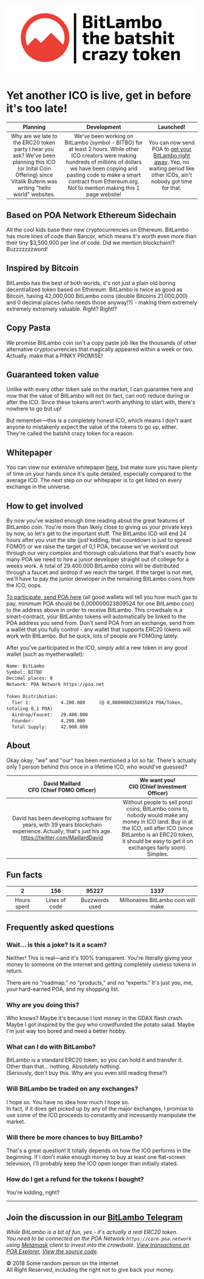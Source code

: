 ![GitHub Logo](BitLambo.png)

# Yet another ICO is live, get in before it's too late! 

| Planning        | Development            | Launched!           |
| :-------------: |:-------------:|:-------------:|
| Why are we late to the ERC20 token party I hear you ask? We've been planning this ICO (or Inital Coin Offering) since Vitalik Buterin was writing "hello world" websites.      | We've been working on BitLambo (symbol - BITBO) for at least 2 hours. While other ICO creators were making hundreds of millions of dollars we have been copying and pasting code to make a smart contract from Ethereum.org. Not to mention making this 1 page website! | You can now send POA to [get your BitLambo right away](https://wizard.oracles.org/invest?addr=0x34f7690f15B4a3c466A86BAFcBD55250E15E9605&networkID=99). Yep, no waiting period like other ICOs, ain't nobody got time for that. |

## Based on POA Network Ethereum Sidechain

All the cool kids base their new cryptocurrencies on Ethereum. BitLambo has more lines of code than Bancor, which means it's worth even more than their tiny $3,500,000 per line of code. Did we mention blockchain!? Buzzzzzzzword!

## Inspired by Bitcoin

BitLambo has the best of both worlds, it's not just a plain old boring decentralized token based on Ethereum. BitLambo is twice as good as Bitcoin, having 42,000,000 BitLambo coins (double Bitcoins 21,000,000) and 0 decimal places (who needs those anyway!?) - making them extremely extremely extremely valuable. Right? Right!?

## Copy Pasta

We promise BitLambo coin isn't a copy paste job like the thousands of other alternative cryptocurrencies that magically appeared within a week or two. Actually, make that a PINKY PROMISE!

## Guaranteed token value

Unlike with every other token sale on the market, I can guarantee here and now that the value of BitLambo will not (in fact, can not) reduce during or after the ICO. Since these tokens aren't worth anything to start with, there's nowhere to go but up!

But remember—this is a completely honest ICO, which means I don't want anyone to mistakenly expect the value of the tokens to go up, either. They're called the batshit crazy token for a reason.

## Whitepaper

You can view our extensive whitepaper [here](#), but make sure you have plenty of time on your hands since it's quite detailed, especially compared to the average ICO. The next step on our whitepaper is to get listed on every exchange in the universe.

## How to get involved

By now you've wasted enough time reading about the great features of BitLambo coin. You're more than likely close to giving us your private keys by now, so let's get to the important stuff.
The BitLambo ICO will end 24 hours after you visit the site (just kidding, that countdown is just to spread FOMO!) or we raise the target of 0,1 POA, because we've worked out through our very complex and thorough calculations that that's exactly how many POA we need to hire a junior developer straight out of college for a weeks work. A total of 29.400.000 BitLambo coins will be distributed through a faucet and airdrop if we reach the target. If the target is not met, we'll have to pay the junior developer in the remaining BitLambo coins from the ICO, oops.

[To participate, send POA here](https://wizard.oracles.org/invest?addr=0x34f7690f15B4a3c466A86BAFcBD55250E15E9605&networkID=99) (all good wallets will tell you how much gas to pay, minimum POA should be 0,000000023809524 for one BitLambo coin) to the address above in order to receive BitLambo. This crowdsale is a smart-contract, your BitLambo tokens will automatically be linked to the POA address you send from. Don't send POA from an exchange, send from a wallet that you fully control - any wallet that supports ERC20 tokens will work with BitLambo. But be quick, lots of people are FOMOing lately.

After you've participated in the ICO, simply add a new token in any good wallet (such as myetherwallet):

```
Name: BitLambo
Symbol: BITBO
Decimal places: 0
Network: POA Network https://poa.net

Token Distribution:
  Tier 1:           4.200.000     (@ 0,000000023809524 POA/Token, totaling 0,1 POA)
  Airdrop/Faucet:   29.400.000
  Founder:          4.200.000
  Total Supply:     42.000.000
```

## About

Okay okay, "we" and "our" has been mentioned a lot so far. There's actually only 1 person behind this once in a lifetime ICO, who would've guessed?

| David Maillard <br>CFO (Chief FOMO Officer)         | We want you! <br>CIO (Chief Investment Officer)            |
| :-------------: |:-------------:|
| David has been developing software for years, with 39 years blockchain experience. Actually, that's just his age. https://twitter.com/MaillardDavid | Without people to sell ponzi coins, BitLambo coins to, nobody would make any money in ICO land. Buy in at the ICO, sell after ICO (since BitLambo is an ERC20 token, it should be easy to get it on exchanges fairly soon). Simples. |

## Fun facts

| 2         | 156            | 95227         | 1337      |
| :-------------: |:-------------:|:-------------:|:-------------:|
|Hours spent|Lines of code|Buzzwords used|Millionaires BitLambo coin will make|


## Frequently asked questions

### Wait… is this a joke? Is it a scam?

Neither! This is real—and it's 100% transparent. You're literally giving your money to someone on the internet and getting completely useless tokens in return.

There are no “roadmap,” no “products,” and no “experts.” It's just you, me, your hard-earned POA, and my shopping list.

### Why are you doing this?

Who knows? Maybe it's because I lost money in the GDAX flash crash. Maybe I got inspired by the guy who crowdfunded the potato salad. Maybe I'm just way too bored and need a better hobby.

### What can I do with BitLambo?

BitLambo is a standard ERC20 token, so you can hold it and transfer it.<br>
Other than that… nothing. Absolutely nothing.<br>
(Seriously, don't buy this. Why are you even still reading these?)

### Will BitLambo be traded on any exchanges?

I hope so. You have no idea how much I hope so.<br>
In fact, if it does get picked up by any of the major exchanges, I promise to use some of the ICO proceeds to constantly and incessantly manipulate the market.

### Will there be more chances to buy BitLambo?

That's a great question! It totally depends on how the ICO performs in the beginning. If I don't make enough money to buy at least one flat-screen television, I'll probably keep the ICO open longer than initially stated.

### How do I get a refund for the tokens I bought?

You're kidding, right?

---

## Join the discussion in our [BitLambo Telegram](https://t.me/joinchat/DqnU2RIxEDlVlxLdLFrn7g)

_While BitLambo is a bit of fun, yes - it's actually a real ERC20 token. <br>You need to be connected on the POA Network `https://core.poa.network` using [Metamask](https://metamask.io/) client to invest into the crowdsale. [View transactions on POA Explorer](https://poaexplorer.com/address/0x34f7690f15B4a3c466A86BAFcBD55250E15E9605), [View the source code](#)._

<!--[Telegram](https://www.google.com) / [WhatsApp](https://www.google.com) / [Bitcointalk](https://www.google.com) / Medium / Twitter-->

© 2018 Some random person on the internet<br>
All Right Reserved, including the right not to give back your money.
